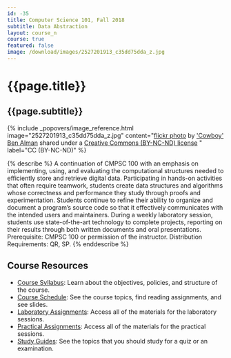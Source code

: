 ```yaml
---
id: -35
title: Computer Science 101, Fall 2018
subtitle: Data Abstraction
layout: course_n
course: true
featured: false
image: /download/images/2527201913_c35dd75dda_z.jpg
---
```


# {{page.title}}
## {{page.subtitle}}

<!-- Include header image -->
{% include _popovers/image_reference.html image="2527201913_c35dd75dda_z.jpg" content="<a title='faux bricks' href='https://flickr.com/photos/rj3/2527201913'>flickr photo</a> by <a href='https://flickr.com/people/rj3'>'Cowboy' Ben Alman</a> shared under a <a href='https://creativecommons.org/licenses/by-nc-nd/2.0/'>Creative Commons (BY-NC-ND) license</a> </small>" label="CC (BY-NC-ND)" %}

{% describe %}
A continuation of CMPSC 100 with an emphasis on implementing, using, and
evaluating the computational structures needed to efficiently store and retrieve
digital data. Participating in hands-on activities that often require teamwork,
students create data structures and algorithms whose correctness and performance
they study through proofs and experimentation. Students continue to refine their
ability to organize and document a program’s source code so that it effectively
communicates with the intended users and maintainers. During a weekly laboratory
session, students use state-of-the-art technology to complete projects,
reporting on their results through both written documents and oral
presentations. Prerequisite: CMPSC 100 or permission of the instructor.
Distribution Requirements: QR, SP.
{% enddescribe %}

## Course Resources

<ul class="fa-ul">

<li><i class="fa-li fa fa-arrow-right"></i><a href="https://github.com/Allegheny-Computer-Science-101-F2018/cs101-F2018-syllabus/releases/download/cs101F2018_syllabus-1.0.1/cs101F2018_syllabus.pdf"
class="major">Course Syllabus</a>: Learn about the objectives, policies, and structure of the course.

<li><i class="fa-li fa fa-arrow-right"></i><a href="{{site.baseurl}}teaching/cs101F2018/schedule/"
class="major">Course Schedule</a>: See the course topics, find reading assignments, and see slides.

<li><i class="fa-li fa fa-arrow-right"></i><a href="{{site.baseurl}}teaching/cs101F2018/laboratories/"
class="major">Laboratory Assignments</a>: Access all of the materials for the laboratory sessions.

<li><i class="fa-li fa fa-arrow-right"></i><a href="{{site.baseurl}}teaching/cs101F2018/practicals/"
class="major">Practical Assignments</a>: Access all of the materials for the practical sessions.

<li><i class="fa-li fa fa-arrow-right"></i><a href="{{site.baseurl}}teaching/cs101F2018/studyguides/"
class="major">Study Guides</a>: See the topics that you should study for a quiz or an examination.

</ul>

